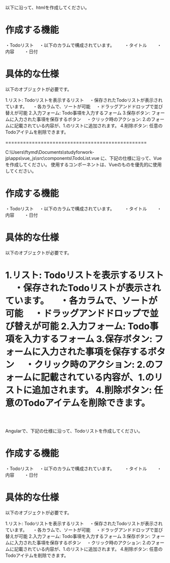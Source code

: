 以下に沿って、htmlを作成してください。

# 作成する機能
・Todoリスト
　・以下のカラムで構成されています。
　　・タイトル
　　・内容
　　・日付

# 具体的な仕様
以下のオブジェクトが必要です。

1.リスト: Todoリストを表示するリスト
　・保存されたTodoリストが表示されています。
　・各カラムで、ソートが可能
　・ドラッグアンドドロップで並び替えが可能
2.入力フォーム: Todo事項を入力するフォーム
3.保存ボタン: フォームに入力された事項を保存するボタン
　・クリック時のアクション: 2.のフォームに記載されている内容が、1.のリストに追加されます。
4.削除ボタン: 任意のTodoアイテムを削除できます。
　

================================================

C:\Users\ftymd\Documents\studyforwork-jp\apps\vue_js\src\components\TodoList.vue
に、下記の仕様に沿って、Vueを作成してください。
使用するコンポーネントは、Vueのものを優先的に使用してください。

# 作成する機能
・Todoリスト
　・以下のカラムで構成されています。
　　・タイトル
　　・内容
　　・日付

# 具体的な仕様
以下のオブジェクトが必要です。

1.リスト: Todoリストを表示するリスト
　・保存されたTodoリストが表示されています。
　・各カラムで、ソートが可能
　・ドラッグアンドドロップで並び替えが可能
2.入力フォーム: Todo事項を入力するフォーム
3.保存ボタン: フォームに入力された事項を保存するボタン
　・クリック時のアクション: 2.のフォームに記載されている内容が、1.のリストに追加されます。
4.削除ボタン: 任意のTodoアイテムを削除できます。
　
　
================================================

Angularで、下記の仕様に沿って、Todoリストを作成してください。


# 作成する機能
・Todoリスト
　・以下のカラムで構成されています。
　　・タイトル
　　・内容
　　・日付

# 具体的な仕様
以下のオブジェクトが必要です。

1.リスト: Todoリストを表示するリスト
　・保存されたTodoリストが表示されています。
　・各カラムで、ソートが可能
　・ドラッグアンドドロップで並び替えが可能
2.入力フォーム: Todo事項を入力するフォーム
3.保存ボタン: フォームに入力された事項を保存するボタン
　・クリック時のアクション: 2.のフォームに記載されている内容が、1.のリストに追加されます。
4.削除ボタン: 任意のTodoアイテムを削除できます。
　
　